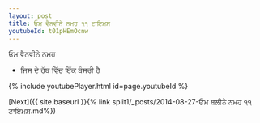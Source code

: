 ```yaml
---
layout: post
title: ਓਮ ਵੈਨਵੀਨੇ ਨਮਹ ੧੧ ਟਾਇਮਸ
youtubeId: t01pHEmOcnw
---
```

 
 
 ਓਮ ਵੈਨਵੀਨੇ ਨਮਹ  
 
 -  ਜਿਸ ਦੇ ਹੱਥ ਵਿੱਚ ਇੱਕ ਬੰਸਰੀ ਹੈ 
 
  
 
  
 
 
 
 
 
 


{% include youtubePlayer.html id=page.youtubeId %}
 
[Next]({{ site.baseurl }}{% link  split1/_posts/2014-08-27-ਓਮ ਬਲੀਨੇ ਨਮਹ ੧੧ ਟਾਇਮਸ.md%})
 
